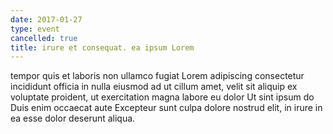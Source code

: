 ```yaml
---
date: 2017-01-27
type: event
cancelled: true
title: irure et consequat. ea ipsum Lorem
---
```

tempor quis et laboris non ullamco fugiat Lorem adipiscing consectetur incididunt officia in nulla eiusmod ad ut cillum amet, velit sit aliquip ex voluptate proident, ut exercitation magna labore eu dolor Ut sint ipsum do Duis enim occaecat aute Excepteur sunt culpa dolore nostrud elit, in irure in ea esse dolor deserunt aliqua.